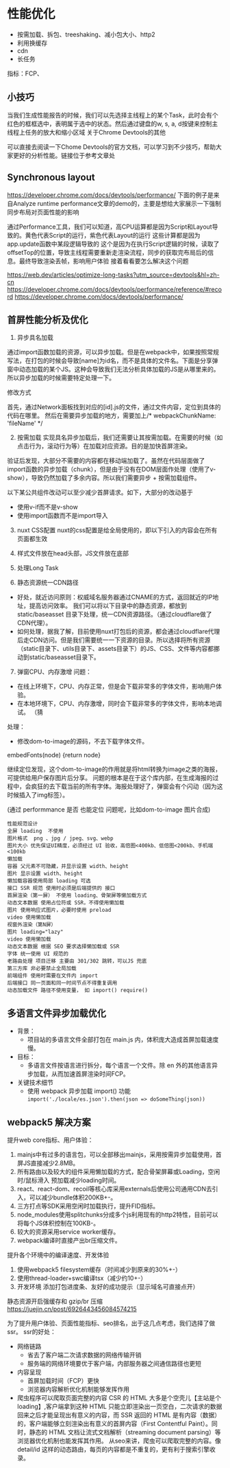 # 性能优化

- 按需加载、拆包、treeshaking、减小包大小、http2
- 利用换缓存
- cdn
- 长任务

指标：FCP、

## 小技巧

当我们生成性能报告的时候，我们可以先选择主线程上的某个Task，此时会有个红色的框框选中，表明属于选中的状态。然后通过键盘的w, s, a, d按键来控制主线程上任务的放大和缩小区域 
关于Chrome Devtools的其他

可以直接去阅读一下Chome Devtools的官方文档，可以学习到不少技巧，帮助大家更好的分析性能。链接位于参考文章处

## Synchronous layout

https://developer.chrome.com/docs/devtools/performance/
下面的例子是来自Analyze runtime performance文章的demo的，主要是想给大家展示一下强制同步布局对页面性能的影响

通过Performance工具，我们可以知道，高CPU运算都是因为Script和Layout导致的。黄色代表Script的运行，紫色代表Layout的运行
这些计算都是因为app.update函数中某段逻辑导致的
这个是因为在执行Script逻辑的时候，读取了offsetTop的位置，导致主线程需要重新走渲染流程，同步的获取完布局后的信息。最终导致渲染丢帧，影响用户体验
接着看看要怎么解决这个问题

https://web.dev/articles/optimize-long-tasks?utm_source=devtools&hl=zh-cn
https://developer.chrome.com/docs/devtools/performance/reference/#record
https://developer.chrome.com/docs/devtools/performance/


## 首屏性能分析及优化

1. 异步具名加载

通过import函数加载的资源，可以异步加载。但是在webpack中，如果按照常规写法，在打包的时候会导致[name]为id名，而不是具体的文件名。下面是分享弹窗中动态加载的某个JS。这种会导致我们无法分析具体加载的JS是从哪里来的。所以异步加载的时候需要特定处理一下。

修改方式

首先，通过Network面板找到对应的[id].js的文件，通过文件内容，定位到具体的代码在哪里。
然后在需要异步加载的地方，需要加上/* webpackChunkName: 'fileName' */

2. 按需加载
实现具名异步加载后，我们还需要让其按需加载。在需要的时候（如点击行为，滚动行为等）在加载对应资源。目的是加快首屏渲染。

验证后发现，大部分不需要的内容都在移动端加载了。虽然在代码层面做了import函数的异步加载（chunk），但是由于没有在DOM层面作处理（使用了v-show），导致仍然加载了多余内容。所以我们需要异步 + 按需加载组件。

以下某公共组件改动可以至少减少首屏请求。如下，大部分的改动基于
- 使用v-if而不是v-show
- 使用import函数而不是import导入

3. nuxt CSS配置
nuxt的css配置是给全局使用的，即以下引入的内容会在所有页面都生效

4. 样式文件放在head头部，JS文件放在底部

5. 处理Long Task

6. 静态资源统一CDN路径

- 好处，就近访问原则：权威域名服务器通过CNAME的方式，返回就近的IP地址，提高访问效率。
我们可以将以下目录中的静态资源，都放到static/baseasset 目录下处理，统一CDN资源路径。（通过cloudflare做了CDN代理）。
- 如何处理，据我了解，目前使用nuxt打包后的资源，都会通过cloudflare代理后走CDN访问。但是我们需要统一一下资源的目录。所以选择将所有资源（static目录下、utils目录下、assets目录下）的JS、CSS、文件等内容都挪动到static/baseasset目录下。

7. 弹窗CPU、内存激增
问题：
- 在线上环境下，CPU、内存正常，但是会下载非常多的字体文件，影响用户体验。
- 在本地环境下，CPU、内存激增，同时会下载非常多的字体文件，影响本地调试。
（猜

处理：
- 修改dom-to-image的源码，不去下载字体文件。

embedFonts(node) {return node}

继续定位发现，这个dom-to-image的作用就是将html转换为image之类的海报，可提供给用户保存图片后分享。
问题的根本是在于这个库内部，在生成海报的过程中，会疯狂的去下载当前的所有字体。海报处理好了，弹窗会有个闪动（因为这时候插入了img标签）。

(通过 performmance 是否 也能定位 问题呢，比如dom-to-image 图片合成)

```
性能规范设计
全屏 loading  不使用
图片格式  png 、jpg / jpeg、svg、webp
图片大小 优先保证UI精度，必须经过 UI 验收，高倍图<400kb、低倍图<200kb、手机端<100kb
懒加载
容器 父元素不可隐藏，并显示设置 width、height
图片 显示设置 width、height
懒加载容器使用局部 loading 可选
接口 SSR 规范 使用时必须是后端提供的 接口
首屏渲染（第一屏） 不使用 loading、骨架屏等懒加载方式
动态文本数据 使用占位符或 SSR，不得使用懒加载
图片 使用响应式图片，必要时使用 preload
video 使用懒加载
视窗外渲染（第N屏）
图片 loading="lazy"
video 使用懒加载
动态文本数据 根据 SEO 要求选择懒加载或 SSR
字体 统一使用 UI 规范的
老路由处理 项目迁移 主要由 301/302 跳转，可以JS 兜底
第三方库 非必要禁止全局加载
前端组件 使用时需要在文件内 import
后端接口 同一页面和同一时间节点不得重复调用
动态加载文件 路径不使用变量， 如 import() require()
```

## 多语言文件异步加载优化

- 背景：
  - 项目站的多语言文件全部打包在 main.js 内，体积庞大造成首屏加载速度慢。
- 目标：
  - 多语言文件按语言进行拆分，每个语言一个文件。除 en 外的其他语言异步加载，从而加速首屏渲染时间FCP。
- 关键技术细节
  - 使用 webpack  异步加载 import() 功能 `import('./locale/es.json').then(json => doSomeThing(json))`


## webpack5 解决方案

提升web core指标、用户体验：
1. mainjs中有过多的语言包，可以全部移出mainjs，采用按需异步加载使用，首屏JS直接减少2.8MB。
2. 所有路由以及较大的组件采用懒加载的方式，配合骨架屏幕或Loading，空闲时/鼠标滑入 预加载减少loading时间。
3. react、react-dom、recoil等核心库采用externals后使用公司通用CDN去引入，可以减少bundle体积200KB+-。
4. 三方打点等SDK采用空闲时加载执行，提升FID指标。
5. node_modules使用splitchunks分成多个js利用现有的http2特性，目前可以将每个JS体积控制在100KB-。
6. 较大的资源采用service worker缓存。
7. webpack编译时直接产出br压缩文件。

提升各个环境中的编译速度、开发体验
1. 使用webpack5 filesystem缓存（时间减少到原来的30%+-）
2. 使用thread-loader+swc编译tsx（减少约10+-）
3. 开发环境 添加打包进度条、友好的成功提示（显示域名可直接点开）


静态资源开启强缓存和 gzip/br 压缩 https://juejin.cn/post/6926443456084574215


为了提升用户体验、页面性能指标、seo排名，出于这几点考虑，我们选择了做ssr。
ssr的好处：
* 网络链路
    * 省去了客户端二次请求数据的网络传输开销
    * 服务端的网络环境要优于客户端，内部服务器之间通信路径也更短
* 内容呈现
    * 首屏加载时间（FCP）更快
    * 浏览器内容解析优化机制能够发挥作用
* 爬虫程序可以爬取页面完整的内容
       CSR 的 HTML 大多是个空壳儿【主站是个loading】,客户端拿到这种 HTML 只能立即渲染出一页空白，二次请求的数据回来之后才能呈现出有意义的内容，而 SSR 返回的 HTML 是有内容（数据）的，客户端能够立刻渲染出有意义的首屏内容（First Contentful Paint）。同时，静态的 HTML 文档让流式文档解析（streaming document parsing）等浏览器优化机制也能发挥其作用。
       从seo来讲，爬虫可以爬取完整的内容。像detail/id 这样的动态路由，每页的内容都是不重复的，更有利于搜索引擎收录。